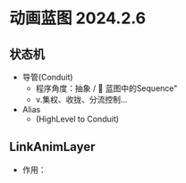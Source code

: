 
# 动画蓝图 2024.2.6
  ## 状态机
  - 导管(Conduit)
    - 程序角度：抽象 / 🧠 蓝图中的Sequence"
    - v.集权、收拢、分流控制...
  - Alias
    - (HighLevel to Conduit) 
  ## LinkAnimLayer
  - 作用：
